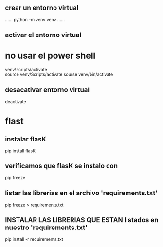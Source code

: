  ## crear un entorno virtual
 ......
 python -m venv venv 
 ......
 ## activar el entorno virtual 

# no usar el power shell
 venv\scripts\activate   
 source venv/Scripts/activate
 sourse venv/bin/activate

 ## desacativar entorno virtual
 deactivate
 # flast
 ## instalar flasK
 pip install flasK

 ## verificamos que flasK se instalo con 
 pip freeze

 ## listar las librerias en el archivo 'requirements.txt'

pip freeze > requirements.txt

 ## INSTALAR LAS LIBRERIAS QUE ESTAN listados en nuestro 'requirements.txt'
 pip install -r requirements.txt
